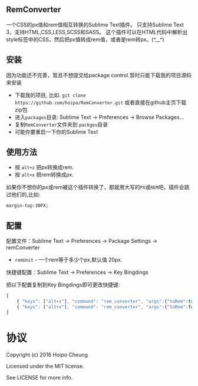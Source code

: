 RemConverter
-------------

一个CSS的px值和rem值相互转换的Sublime Text插件。
只支持Sublime Text 3，支持HTML,CSS,LESS,SCSS和SASS。
这个插件可以在HTML代码中解析出style标签中的CSS，然后把px值转成rem值，或者是rem转px。(*^__^*) 

## 安装

因为功能还不完善，暂且不想提交给package control.暂时只能下载我的项目源码来安装
* 下载我的项目, 比如. `git clone https://github.com/hoipo/RemConverter.git` 或者直接在github主页下载zip包
* 进入`packages`目录: Sublime Text -> Preferences -> Browse Packages...
* 复制`RemConverter`文件夹到 `packges`目录
* 可能你要重启一下你的Sublime Text

## 使用方法

* 按 `alt+z` 把px转换成rem.
* 按 `alt+x` 把rem转换成px.

如果你不想你的px或rem被这个插件转换了，那就用大写的`PX`或`REM`吧，插件会跳过他们的,比如:

```css
margin-top:30PX;
```

## 配置

配置文件：Sublime Text -> Preferences -> Package Settings -> remConverter

* `remUnit` - 一个rem等于多少个px,默认值 20px.

快捷键配置：Sublime Text -> Preferences -> Key Bingdings

把以下配置复制到Key Bingdings即可更改快捷键:

```js
[
    { "keys": ["alt+z"], "command": "rem_converter", "args":{"toRem":true}  },
    { "keys": ["alt+x"], "command": "rem_converter", "args":{"toRem":false}  }
]
```

# 协议

Copyright (c) 2016 Hoipo Cheung

Licensed under the MIT license.

See LICENSE for more info.

